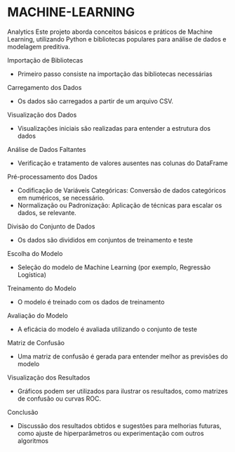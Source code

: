 # MACHINE-LEARNING
Analytics
Este projeto aborda conceitos básicos e práticos de Machine Learning, utilizando Python e bibliotecas populares para análise de dados e modelagem preditiva.


Importação de Bibliotecas
- Primeiro passo consiste na importação das bibliotecas necessárias
  
Carregamento dos Dados
- Os dados são carregados a partir de um arquivo CSV.
  
Visualização dos Dados
- Visualizações iniciais são realizadas para entender a estrutura dos dados
  
Análise de Dados Faltantes
- Verificação e tratamento de valores ausentes nas colunas do DataFrame
  
Pré-processamento dos Dados
- Codificação de Variáveis Categóricas: Conversão de dados categóricos em numéricos, se necessário.
- Normalização ou Padronização: Aplicação de técnicas para escalar os dados, se relevante.

Divisão do Conjunto de Dados
- Os dados são divididos em conjuntos de treinamento e teste

Escolha do Modelo
- Seleção do modelo de Machine Learning (por exemplo, Regressão Logística)

Treinamento do Modelo
- O modelo é treinado com os dados de treinamento

Avaliação do Modelo
- A eficácia do modelo é avaliada utilizando o conjunto de teste

Matriz de Confusão
- Uma matriz de confusão é gerada para entender melhor as previsões do modelo

Visualização dos Resultados
- Gráficos podem ser utilizados para ilustrar os resultados, como matrizes de confusão ou curvas ROC.

Conclusão
- Discussão dos resultados obtidos e sugestões para melhorias futuras, como ajuste de hiperparâmetros ou experimentação com outros algoritmos
